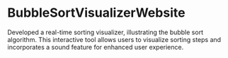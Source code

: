 # BubbleSortVisualizerWebsite
Developed a real-time sorting visualizer, illustrating the bubble sort algorithm. This interactive tool allows users to visualize sorting steps and incorporates a sound feature for enhanced user experience. 
